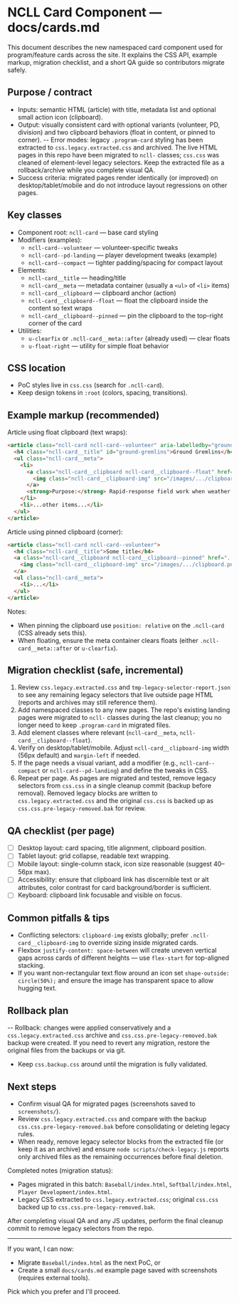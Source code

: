 # NCLL Card Component — docs/cards.md

This document describes the new namespaced card component used for program/feature cards across the site. It explains the CSS API, example markup, migration checklist, and a short QA guide so contributors migrate safely.

## Purpose / contract
- Inputs: semantic HTML (article) with title, metadata list and optional small action icon (clipboard).
- Output: visually consistent card with optional variants (volunteer, PD, division) and two clipboard behaviors (float in content, or pinned to corner).
-- Error modes: legacy `.program-card` styling has been extracted to `css.legacy.extracted.css` and archived. The live HTML pages in this repo have been migrated to `ncll-` classes; `css.css` was cleaned of element-level legacy selectors. Keep the extracted file as a rollback/archive while you complete visual QA.
- Success criteria: migrated pages render identically (or improved) on desktop/tablet/mobile and do not introduce layout regressions on other pages.

## Key classes

- Component root: `ncll-card` — base card styling
- Modifiers (examples):
  - `ncll-card--volunteer` — volunteer-specific tweaks
  - `ncll-card--pd-landing` — player development tweaks (example)
  - `ncll-card--compact` — tighter padding/spacing for compact layout
- Elements:
  - `ncll-card__title` — heading/title
  - `ncll-card__meta` — metadata container (usually a `<ul>` of `<li>` items)
  - `ncll-card__clipboard` — clipboard anchor (action)
  - `ncll-card__clipboard--float` — float the clipboard inside the content so text wraps
  - `ncll-card__clipboard--pinned` — pin the clipboard to the top-right corner of the card
- Utilities:
  - `u-clearfix` or `.ncll-card__meta::after` (already used) — clear floats
  - `u-float-right` — utility for simple float behavior

## CSS location
- PoC styles live in `css.css` (search for `.ncll-card`).
- Keep design tokens in `:root` (colors, spacing, transitions).

## Example markup (recommended)

Article using float clipboard (text wraps):

```html
<article class="ncll-card ncll-card--volunteer" aria-labelledby="ground-gremlins">
  <h4 class="ncll-card__title" id="ground-gremlins">Ground Gremlins</h4>
  <ul class="ncll-card__meta">
    <li>
      <a class="ncll-card__clipboard ncll-card__clipboard--float" href="..." rel="noopener noreferrer">
        <img class="ncll-card__clipboard-img" src="/images/.../clipboard.png" alt="Opt-in" />
      </a>
      <strong>Purpose:</strong> Rapid-response field work when weather hits
    </li>
    <li>...other items...</li>
  </ul>
</article>
```

Article using pinned clipboard (corner):

```html
<article class="ncll-card ncll-card--volunteer">
  <h4 class="ncll-card__title">Some title</h4>
  <a class="ncll-card__clipboard ncll-card__clipboard--pinned" href="...">
    <img class="ncll-card__clipboard-img" src="/images/.../clipboard.png" alt="Opt-in" />
  </a>
  <ul class="ncll-card__meta">
    <li>...</li>
  </ul>
</article>
```

Notes:
- When pinning the clipboard use `position: relative` on the `.ncll-card` (CSS already sets this).
- When floating, ensure the meta container clears floats (either `.ncll-card__meta::after` or `u-clearfix`).

## Migration checklist (safe, incremental)
1. Review `css.legacy.extracted.css` and `tmp-legacy-selector-report.json` to see any remaining legacy selectors that live outside page HTML (reports and archives may still reference them).
2. Add namespaced classes to any new pages. The repo's existing landing pages were migrated to `ncll-` classes during the last cleanup; you no longer need to keep `.program-card` in migrated files.
3. Add element classes where relevant (`ncll-card__meta`, `ncll-card__clipboard--float`).
4. Verify on desktop/tablet/mobile. Adjust `ncll-card__clipboard-img` width (56px default) and `margin-left` if needed.
5. If the page needs a visual variant, add a modifier (e.g., `ncll-card--compact` or `ncll-card--pd-landing`) and define the tweaks in CSS.
6. Repeat per page. As pages are migrated and tested, remove legacy selectors from `css.css` in a single cleanup commit (backup before removal). Removed legacy blocks are written to `css.legacy.extracted.css` and the original `css.css` is backed up as `css.css.pre-legacy-removed.bak` for review.

## QA checklist (per page)
- [ ] Desktop layout: card spacing, title alignment, clipboard position.
- [ ] Tablet layout: grid collapse, readable text wrapping.
- [ ] Mobile layout: single-column stack, icon size reasonable (suggest 40–56px max).
- [ ] Accessibility: ensure that clipboard link has discernible text or alt attributes, color contrast for card background/border is sufficient.
- [ ] Keyboard: clipboard link focusable and visible on focus.

## Common pitfalls & tips
- Conflicting selectors: `clipboard-img` exists globally; prefer `.ncll-card__clipboard-img` to override sizing inside migrated cards.
- Flexbox `justify-content: space-between` will create uneven vertical gaps across cards of different heights — use `flex-start` for top-aligned stacking.
- If you want non-rectangular text flow around an icon set `shape-outside: circle(50%);` and ensure the image has transparent space to allow hugging text.

## Rollback plan

-- Rollback: changes were applied conservatively and a `css.legacy.extracted.css` archive and `css.css.pre-legacy-removed.bak` backup were created. If you need to revert any migration, restore the original files from the backups or via git.
- Keep `css.backup.css` around until the migration is fully validated.

## Next steps
- Confirm visual QA for migrated pages (screenshots saved to `screenshots/`).
- Review `css.legacy.extracted.css` and compare with the backup `css.css.pre-legacy-removed.bak` before consolidating or deleting legacy rules.
- When ready, remove legacy selector blocks from the extracted file (or keep it as an archive) and ensure `node scripts/check-legacy.js` reports only archived files as the remaining occurrences before final deletion.

Completed notes (migration status):

- Pages migrated in this batch: `Baseball/index.html`, `Softball/index.html`, `Player Development/index.html`.
- Legacy CSS extracted to `css.legacy.extracted.css`; original `css.css` backed up to `css.css.pre-legacy-removed.bak`.

After completing visual QA and any JS updates, perform the final cleanup commit to remove legacy selectors from the repo.

---

If you want, I can now:

- Migrate `Baseball/index.html` as the next PoC, or
- Create a small `docs/cards.md` example page saved with screenshots (requires external tools).

Pick which you prefer and I'll proceed.